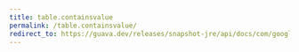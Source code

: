 ```yaml
---
title: table.containsvalue
permalink: /table.containsvalue/
redirect_to: https://guava.dev/releases/snapshot-jre/api/docs/com/google/common/collect/Table.html#containsValue-java.lang.Object-
---
```

